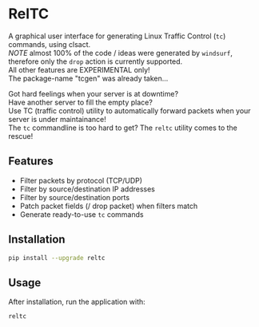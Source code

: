 # RelTC
A graphical user interface for generating Linux Traffic Control (`tc`) commands, using clsact. <br />
*NOTE* almost 100% of the code / ideas were generated by `windsurf`, therefore only the `drop` action is currently supported. <br />
All other features are EXPERIMENTAL only! <br />
The package-name "tcgen" was already taken...

Got hard feelings when your server is at downtime? <br />
Have another server to fill the empty place? <br />
Use TC (traffic control) utility to automatically forward packets when your server is under maintainance! <br />
The `tc` commandline is too hard to get? The `reltc` utility comes to the rescue!

## Features

- Filter packets by protocol (TCP/UDP)
- Filter by source/destination IP addresses
- Filter by source/destination ports
- Patch packet fields (/ drop packet) when filters match
- Generate ready-to-use `tc` commands

## Installation

```bash
pip install --upgrade reltc
```

## Usage

After installation, run the application with:

```bash
reltc
```
